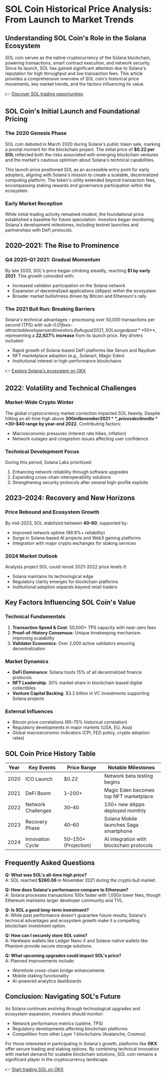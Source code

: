 # SOL Coin Historical Price Analysis: From Launch to Market Trends  

## Understanding SOL Coin's Role in the Solana Ecosystem  

SOL coin serves as the native cryptocurrency of the Solana blockchain, powering transactions, smart contract execution, and network security. Since its launch, SOL has gained significant attention due to Solana's reputation for high throughput and low transaction fees. This article provides a comprehensive overview of SOL coin's historical price movements, key market trends, and the factors influencing its value.  

👉 [Discover SOL trading opportunities](https://bit.ly/okx-bonus)  

## SOL Coin's Initial Launch and Foundational Pricing  

### The 2020 Genesis Phase  
SOL coin debuted in March 2020 during Solana's public token sale, marking a pivotal moment for the blockchain project. The initial price of **$0.22 per SOL** reflected both the risks associated with emerging blockchain ventures and the market's cautious optimism about Solana's technical capabilities.  

This launch price positioned SOL as an accessible entry point for early adopters, aligning with Solana's mission to create a scalable, decentralized computing platform. The token's utility extended beyond transaction fees, encompassing staking rewards and governance participation within the ecosystem.  

### Early Market Reception  
While initial trading activity remained modest, the foundational price established a baseline for future speculation. Investors began monitoring Solana's development milestones, including testnet launches and partnerships with DeFi protocols.  

## 2020–2021: The Rise to Prominence  

### Q4 2020–Q1 2021: Gradual Momentum  
By late 2020, SOL's price began climbing steadily, reaching **$1 by early 2021**. This growth coincided with:  
- Increased validator participation on the Solana network  
- Expansion of decentralized applications (dApps) within the ecosystem  
- Broader market bullishness driven by Bitcoin and Ethereum's rally  

### The 2021 Bull Run: Breaking Barriers  
Solana's technical advantages – processing over 50,000 transactions per second (TPS) with sub-$0.01 fees – attracted developers and investors. By August 2021, SOL surged past **$50**, representing a **22,627% increase** from its launch price. Key drivers included:  
- Rapid growth of Solana-based DeFi platforms like Serum and Raydium  
- NFT marketplace adoption (e.g., Solanart, Magic Eden)  
- Institutional interest in high-performance blockchains  

👉 [Explore Solana's ecosystem on OKX](https://bit.ly/okx-bonus)  

## 2022: Volatility and Technical Challenges  

### Market-Wide Crypto Winter  
The global cryptocurrency market correction impacted SOL heavily. Despite hitting an all-time high above **$200 in November 2021**, prices declined to **$30–$40 range by year-end 2022**. Contributing factors:  
- Macroeconomic pressures (interest rate hikes, inflation)  
- Network outages and congestion issues affecting user confidence  

### Technical Development Focus  
During this period, Solana Labs prioritized:  
1. Enhancing network reliability through software upgrades  
2. Expanding cross-chain interoperability solutions  
3. Strengthening security protocols after several high-profile exploits  

## 2023–2024: Recovery and New Horizons  

### Price Rebound and Ecosystem Growth  
By mid-2023, SOL stabilized between **$40–$60**, supported by:  
- Improved network uptime (99.9%+ reliability)  
- Surge in Solana-based AI projects and Web3 gaming platforms  
- Integration with major crypto exchanges for staking services  

### 2024 Market Outlook  
Analysts project SOL could revisit 2021–2022 price levels if:  
- Solana maintains its technological edge  
- Regulatory clarity emerges for blockchain platforms  
- Institutional adoption expands beyond retail traders  

## Key Factors Influencing SOL Coin's Value  

### Technical Fundamentals  
1. **Transaction Speed & Cost**: 50,000+ TPS capacity with near-zero fees  
2. **Proof-of-History Consensus**: Unique timekeeping mechanism improving scalability  
3. **Validator Economics**: Over 2,000 active validators ensuring decentralization  

### Market Dynamics  
- **DeFi Dominance**: Solana hosts 15% of all decentralized finance protocols  
- **NFT Leadership**: 30% market share in blockchain-based digital collectibles  
- **Venture Capital Backing**: $3.2 billion in VC investments supporting Solana projects  

### External Influences  
- Bitcoin price correlations (65–75% historical correlation)  
- Regulatory developments in major markets (USA, EU, Asia)  
- Global macroeconomic indicators (CPI, FED policy, crypto adoption rates)  

## SOL Coin Price History Table  

| Year | Key Events | Price Range | Notable Milestones |  
|------|------------|-------------|--------------------|  
| 2020 | ICO Launch | $0.22 | Network beta testing begins |  
| 2021 | DeFi Boom | $1–$200+ | Magic Eden becomes top NFT marketplace |  
| 2022 | Network Challenges | $30–$40 | 100+ new dApps deployed monthly |  
| 2023 | Recovery Phase | $40–$60 | Solana Mobile launches Saga smartphone |  
| 2024 | Innovation Cycle | $50–$150+ (Projection) | AI integration with blockchain protocols |  

## Frequently Asked Questions  

**Q: What was SOL's all-time high price?**  
A: SOL reached **$260.06** in November 2021 during the crypto bull market.  

**Q: How does Solana's performance compare to Ethereum?**  
A: Solana processes transactions 100x faster with 1,000x lower fees, though Ethereum maintains larger developer community and TVL.  

**Q: Is SOL a good long-term investment?**  
A: While past performance doesn't guarantee future results, Solana's technical advantages and ecosystem growth make it a compelling blockchain investment option.  

**Q: How can I securely store SOL coins?**  
A: Hardware wallets like Ledger Nano X and Solana-native wallets like Phantom provide secure storage solutions.  

**Q: What upcoming upgrades could impact SOL's price?**  
A: Planned improvements include:  
- Wormhole cross-chain bridge enhancements  
- Mobile staking functionality  
- AI-powered analytics dashboards  

## Conclusion: Navigating SOL's Future  

As Solana continues evolving through technological upgrades and ecosystem expansion, investors should monitor:  
- Network performance metrics (uptime, TPS)  
- Regulatory developments affecting blockchain platforms  
- Competition from other Layer 1 blockchains (Avalanche, Cosmos)  

For those interested in participating in Solana's growth, platforms like **OKX** offer secure trading and staking options. By combining technical innovation with market demand for scalable blockchain solutions, SOL coin remains a significant player in the cryptocurrency landscape.  

👉 [Start trading SOL on OKX](https://bit.ly/okx-bonus)  

